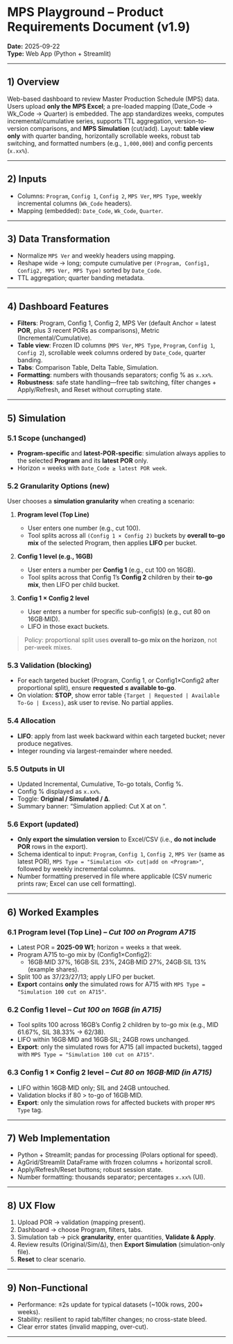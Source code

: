 # MPS Playground – Product Requirements Document (v1.9)

**Date:** 2025-09-22  
**Type:** Web App (Python + Streamlit)

---

## 1) Overview
Web-based dashboard to review Master Production Schedule (MPS) data. Users upload **only the MPS Excel**; a pre-loaded mapping (Date_Code → Wk_Code → Quarter) is embedded. The app standardizes weeks, computes incremental/cumulative series, supports TTL aggregation, version-to-version comparisons, and **MPS Simulation** (cut/add). Layout: **table view only** with quarter banding, horizontally scrollable weeks, robust tab switching, and formatted numbers (e.g., `1,000,000`) and config percents (`x.xx%`).

---

## 2) Inputs
- Columns: `Program`, `Config 1`, `Config 2`, `MPS Ver`, `MPS Type`, weekly incremental columns (`Wk_Code` headers).  
- Mapping (embedded): `Date_Code`, `Wk_Code`, `Quarter`.

---

## 3) Data Transformation
- Normalize `MPS Ver` and weekly headers using mapping.  
- Reshape wide → long; compute cumulative per `(Program, Config1, Config2, MPS Ver, MPS Type)` sorted by `Date_Code`.  
- TTL aggregation; quarter banding metadata.

---

## 4) Dashboard Features
- **Filters**: Program, Config 1, Config 2, MPS Ver (default Anchor = latest **POR**, plus 3 recent PORs as comparisons), Metric (Incremental/Cumulative).  
- **Table view**: Frozen ID columns (`MPS Ver`, `MPS Type`, `Program`, `Config 1`, `Config 2`), scrollable week columns ordered by `Date_Code`, quarter banding.  
- **Tabs**: Comparison Table, Delta Table, Simulation.  
- **Formatting**: numbers with thousands separators; config % as `x.xx%`.  
- **Robustness**: safe state handling—free tab switching, filter changes + Apply/Refresh, and Reset without corrupting state.

---

## 5) Simulation

### 5.1 Scope (unchanged)
- **Program-specific** and **latest-POR-specific**: simulation always applies to the selected **Program** and its **latest POR** only.  
- Horizon = weeks with `Date_Code ≥ latest POR week`.

### 5.2 Granularity Options (new)
User chooses a **simulation granularity** when creating a scenario:

1) **Program level (Top Line)**  
   - User enters one number (e.g., cut 100).  
   - Tool splits across all `(Config 1 × Config 2)` buckets by **overall to-go mix** of the selected Program, then applies **LIFO** per bucket.

2) **Config 1 level (e.g., 16GB)**  
   - User enters a number per **Config 1** (e.g., cut 100 on 16GB).  
   - Tool splits across that Config 1’s **Config 2** children by their **to-go mix**, then LIFO per child bucket.

3) **Config 1 × Config 2 level**  
   - User enters a number for specific sub-config(s) (e.g., cut 80 on 16GB·MID).  
   - LIFO in those exact buckets.

> Policy: proportional split uses **overall to-go mix on the horizon**, not per-week mixes.

### 5.3 Validation (blocking)
- For each targeted bucket (Program, Config 1, or Config1×Config2 after proportional split), ensure **requested ≤ available to-go**.  
- On violation: **STOP**, show error table `{Target | Requested | Available To-Go | Excess}`, ask user to revise. No partial applies.

### 5.4 Allocation
- **LIFO**: apply from last week backward within each targeted bucket; never produce negatives.  
- Integer rounding via largest-remainder where needed.

### 5.5 Outputs in UI
- Updated Incremental, Cumulative, To-go totals, Config %.  
- Config % displayed as `x.xx%`.  
- Toggle: **Original / Simulated / Δ**.  
- Summary banner: “Simulation applied: Cut X at <granularity> on <Program>”.

### 5.6 **Export (updated)**
- **Only export the simulation version** to Excel/CSV (i.e., **do not include POR** rows in the export).  
- Schema identical to input: `Program`, `Config 1`, `Config 2`, `MPS Ver` (same as latest POR), `MPS Type = "Simulation <X> cut|add on <Program>"`, followed by weekly incremental columns.  
- Number formatting preserved in file where applicable (CSV numeric prints raw; Excel can use cell formatting).

---

## 6) Worked Examples

### 6.1 Program level (Top Line) – *Cut 100 on Program A715*
- Latest POR = **2025-09 W1**; horizon = weeks ≥ that week.  
- Program A715 to-go mix by (Config1×Config2):  
  - 16GB·MID 37%, 16GB·SIL 23%, 24GB·MID 27%, 24GB·SIL 13% (example shares).  
- Split 100 as 37/23/27/13; apply LIFO per bucket.  
- **Export** contains **only** the simulated rows for A715 with `MPS Type = "Simulation 100 cut on A715"`.

### 6.2 **Config 1 level** – *Cut 100 on 16GB (in A715)*
- Tool splits 100 across 16GB’s Config 2 children by to-go mix (e.g., MID 61.67%, SIL 38.33% → 62/38).  
- LIFO within 16GB·MID and 16GB·SIL; 24GB rows unchanged.  
- **Export**: only the simulated rows for A715 (all impacted buckets), tagged with `MPS Type = "Simulation 100 cut on A715"`.

### 6.3 Config 1 × Config 2 level – *Cut 80 on 16GB·MID (in A715)*
- LIFO within 16GB·MID only; SIL and 24GB untouched.  
- Validation blocks if 80 > to-go of 16GB·MID.  
- **Export**: only the simulation rows for affected buckets with proper `MPS Type` tag.

---

## 7) Web Implementation
- Python + Streamlit; pandas for processing (Polars optional for speed).  
- AgGrid/Streamlit DataFrame with frozen columns + horizontal scroll.  
- Apply/Refresh/Reset buttons; robust session state.  
- Number formatting: thousands separator; percentages `x.xx%` (UI).

---

## 8) UX Flow
1) Upload POR → validation (mapping present).  
2) Dashboard → choose Program, filters, tabs.  
3) Simulation tab → pick **granularity**, enter quantities, **Validate & Apply**.  
4) Review results (Original/Sim/Δ), then **Export Simulation** (simulation-only file).  
5) **Reset** to clear scenario.

---

## 9) Non-Functional
- Performance: ≤2s update for typical datasets (~100k rows, 200+ weeks).  
- Stability: resilient to rapid tab/filter changes; no cross-state bleed.  
- Clear error states (invalid mapping, over-cut).

---
